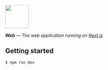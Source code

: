 <img src="https://emojipedia-us.s3.dualstack.us-west-1.amazonaws.com/thumbs/120/apple/129/unicorn-face_1f984.png" width="75"/>

_**Web** — The web application running on [Next.js](https://nextjs.org/)_

## Getting started
```sh
$ npm run dev
```
